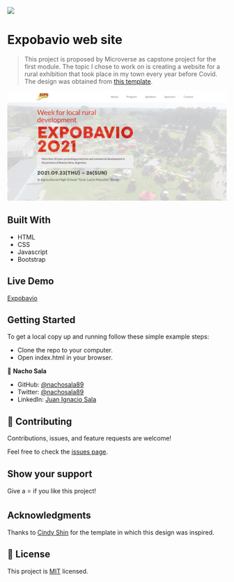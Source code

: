 ![](https://img.shields.io/badge/Microverse-blueviolet)

# Expobavio web site

> This project is proposed by Microverse as capstone project for the first module. The topic I chose to work on is creating a website for a rural exhibition that took place in my town every year before Covid. The design was obtained from [this template](https://www.behance.net/gallery/29845175/CC-Global-Summit-2015).

![screenshot](./images/screenshot.png)

## Built With

- HTML
- CSS
- Javascript
- Bootstrap

## Live Demo

[Expobavio](https://nachosala89.github.io/agro-expo/)

## Getting Started

To get a local copy up and running follow these simple example steps:
- Clone the repo to your computer.
- Open index.html in your browser.

👤 **Nacho Sala**

- GitHub: [@nachosala89](https://github.com/nachosala89)
- Twitter: [@nachosala89](https://twitter.com/nachosala89)
- LinkedIn: [Juan Ignacio Sala](https://www.linkedin.com/in/juan-ignacio-sala)

## 🤝 Contributing

Contributions, issues, and feature requests are welcome!

Feel free to check the [issues page](../../issues/).

## Show your support

Give a ⭐️ if you like this project!

## Acknowledgments

Thanks to [Cindy Shin](https://www.behance.net/adagio07) for the template in which this design was inspired.

## 📝 License

This project is [MIT](./MIT.md) licensed.